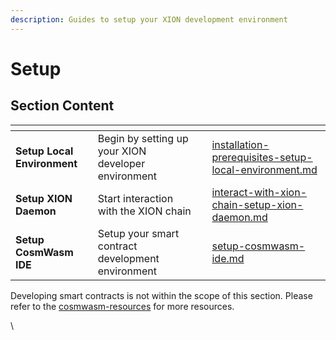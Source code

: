 ```yaml
---
description: Guides to setup your XION development environment
---
```


# Setup



## Section Content

<table data-view="cards"><thead><tr><th></th><th></th><th></th><th data-hidden data-card-target data-type="content-ref"></th></tr></thead><tbody><tr><td><strong>Setup Local Environment</strong></td><td>Begin by setting up your XION developer environment</td><td></td><td><a href="installation-prerequisites-setup-local-environment.md">installation-prerequisites-setup-local-environment.md</a></td></tr><tr><td><strong>Setup XION Daemon</strong></td><td>Start interaction with the XION chain</td><td></td><td><a href="interact-with-xion-chain-setup-xion-daemon.md">interact-with-xion-chain-setup-xion-daemon.md</a></td></tr><tr><td><strong>Setup CosmWasm IDE</strong></td><td>Setup your smart contract development environment</td><td></td><td><a href="setup-cosmwasm-ide.md">setup-cosmwasm-ide.md</a></td></tr></tbody></table>

Developing smart contracts is not within the scope of this section. Please refer to the [cosmwasm-resources](../../cosmwasm-resources/ "mention") for more resources.

\
